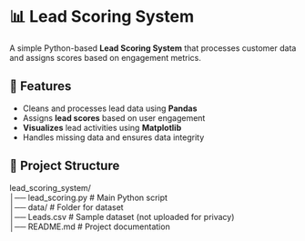 # 📊 Lead Scoring System

A simple Python-based **Lead Scoring System** that processes customer data and assigns scores based on engagement metrics.

## 🚀 Features
- Cleans and processes lead data using **Pandas**
- Assigns **lead scores** based on user engagement
- **Visualizes** lead activities using **Matplotlib**
- Handles missing data and ensures data integrity

## 📂 Project Structure
lead_scoring_system/  
│── lead_scoring.py      # Main Python script  
│── data/                # Folder for dataset  
│── Leads.csv            # Sample dataset (not uploaded for privacy)  
│── README.md            # Project documentation  
